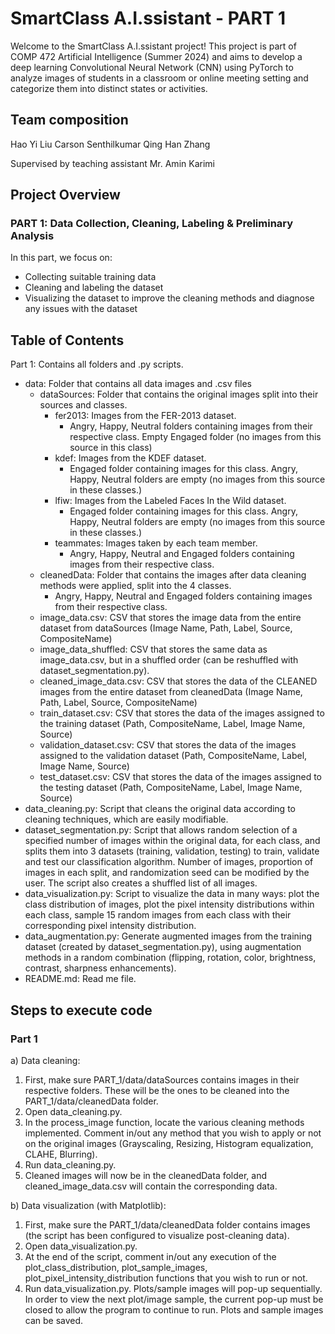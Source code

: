 # SmartClass A.I.ssistant - PART 1

Welcome to the SmartClass A.I.ssistant project! This project is part of COMP 472 Artificial Intelligence (Summer 2024) and aims to develop a deep learning Convolutional Neural Network (CNN) using PyTorch to analyze images of students in a classroom or online meeting setting and categorize them into distinct states or activities.

## Team composition
Hao Yi Liu
Carson Senthilkumar
Qing Han Zhang

Supervised by teaching assistant Mr. Amin Karimi

## Project Overview

### PART 1: Data Collection, Cleaning, Labeling & Preliminary Analysis
In this part, we focus on:
- Collecting suitable training data
- Cleaning and labeling the dataset
- Visualizing the dataset to improve the cleaning methods and diagnose any issues with the dataset

## Table of Contents
Part 1: Contains all folders and .py scripts.
- data: Folder that contains all data images and .csv files
  - dataSources: Folder that contains the original images split into their sources and classes.
    - fer2013: Images from the FER-2013 dataset.
      - Angry, Happy, Neutral folders containing images from their respective class. Empty Engaged folder (no images from this source in this class)
    - kdef: Images from the KDEF dataset.
      - Engaged folder containing images for this class. Angry, Happy, Neutral folders are empty (no images from this source in these classes.)
    - lfiw: Images from the Labeled Faces In the Wild dataset.
      - Engaged folder containing images for this class. Angry, Happy, Neutral folders are empty (no images from this source in these classes.)
    - teammates: Images taken by each team member.
      - Angry, Happy, Neutral and Engaged folders containing images from their respective class.
  - cleanedData: Folder that contains the images after data cleaning methods were applied, split into the 4 classes.
    - Angry, Happy, Neutral and Engaged folders containing images from their respective class.
  - image_data.csv: CSV that stores the image data from the entire dataset from dataSources (Image Name, Path, Label, Source, CompositeName)
  - image_data_shuffled: CSV that stores the same data as image_data.csv, but in a shuffled order (can be reshuffled with dataset_segmentation.py).
  - cleaned_image_data.csv: CSV that stores the data of the CLEANED images from the entire dataset from cleanedData (Image Name, Path, Label, Source, CompositeName)
  - train_dataset.csv: CSV that stores the data of the images assigned to the training dataset (Path, CompositeName, Label, Image Name, Source)
  - validation_dataset.csv: CSV that stores the data of the images assigned to the validation dataset (Path, CompositeName, Label, Image Name, Source)
  - test_dataset.csv: CSV that stores the data of the images assigned to the testing dataset (Path, CompositeName, Label, Image Name, Source)
- data_cleaning.py: Script that cleans the original data according to cleaning techniques, which are easily modifiable.
- dataset_segmentation.py: Script that allows random selection of a specified number of images within the original data, for each class, and splits them into 3 datasets (training, validation, testing) to train, validate and test our classification algorithm. Number of images, proportion of images in each split, and randomization seed can be modified by the user. The script also creates a shuffled list of all images.
- data_visualization.py: Script to visualize the data in many ways: plot the class distribution of images, plot the pixel intensity distributions within each class, sample 15 random images from each class with their corresponding pixel intensity distribution.
- data_augmentation.py: Generate augmented images from the training dataset (created by dataset_segmentation.py), using augmentation methods in a random combination (flipping, rotation, color, brightness, contrast, sharpness enhancements).
- README.md: Read me file.

## Steps to execute code
### Part 1
a) Data cleaning:
1. First, make sure PART_1/data/dataSources contains images in their respective folders. These will be the ones to be cleaned into the PART_1/data/cleanedData folder.
2. Open data_cleaning.py.
3. In the process_image function, locate the various cleaning methods implemented. Comment in/out any method that you wish to apply or not on the original images (Grayscaling, Resizing, Histogram equalization, CLAHE, Blurring).
4. Run data_cleaning.py.
5. Cleaned images will now be in the cleanedData folder, and cleaned_image_data.csv will contain the corresponding data.

b) Data visualization (with Matplotlib):
1. First, make sure the PART_1/data/cleanedData folder contains images (the script has been configured to visualize post-cleaning data).
2. Open data_visualization.py.
3. At the end of the script, comment in/out any execution of the plot_class_distribution, plot_sample_images, plot_pixel_intensity_distribution functions that you wish to run or not.
4. Run data_visualization.py. Plots/sample images will pop-up sequentially. In order to view the next plot/image sample, the current pop-up must be closed to allow the program to continue to run. Plots and sample images can be saved.
